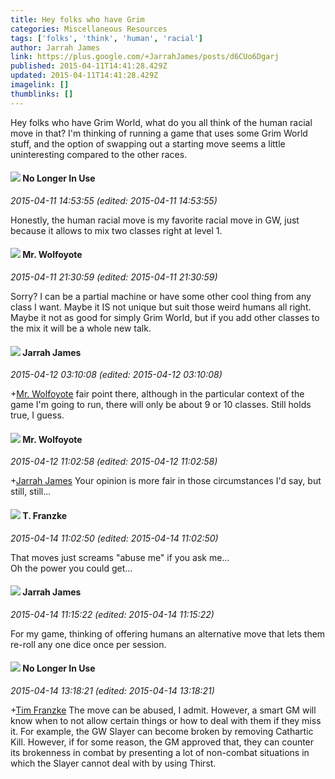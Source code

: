 ```yaml
---
title: Hey folks who have Grim
categories: Miscellaneous Resources
tags: ['folks', 'think', 'human', 'racial']
author: Jarrah James
link: https://plus.google.com/+JarrahJames/posts/d6CUo6Dgarj
published: 2015-04-11T14:41:28.429Z
updated: 2015-04-11T14:41:28.429Z
imagelink: []
thumblinks: []
---
```


Hey folks who have Grim World, what do you all think of the human racial move in that? I&#39;m thinking of running a game that uses some Grim World stuff, and the option of swapping out a starting move seems a little uninteresting compared to the other races. 
<div id='comment z13kjbta5tvoc3sqr04cedbgww2qjhtjvys0k'>
  <h4><img src='{{site.baseurl}}//images/avatars/101654255682027575761_photo.jpg'> No Longer In Use</h4>
      <p><cite>2015-04-11 14:53:55 (edited: 2015-04-11 14:53:55)</cite></p>
        <p>Honestly, the human racial move is my favorite racial move in GW, just because it allows to mix two classes right at level 1.</p>
</div>
        

<div id='comment z13kjbta5tvoc3sqr04cedbgww2qjhtjvys0k'>
  <h4><img src='{{site.baseurl}}//images/avatars/101924437613067092773_photo.jpg'> Mr. Wolfoyote</h4>
      <p><cite>2015-04-11 21:30:59 (edited: 2015-04-11 21:30:59)</cite></p>
        <p>Sorry? I can be a partial machine or have some other cool thing from any class I want. Maybe it IS not unique but suit those weird humans all right. Maybe it not as good for simply Grim World, but if you add other classes to the mix it will be a whole new talk. </p>
</div>
        

<div id='comment z13kjbta5tvoc3sqr04cedbgww2qjhtjvys0k'>
  <h4><img src='{{site.baseurl}}//images/avatars/108001625414701725812_photo.jpg'> Jarrah James</h4>
      <p><cite>2015-04-12 03:10:08 (edited: 2015-04-12 03:10:08)</cite></p>
        <p><span class="proflinkWrapper"><span class="proflinkPrefix">+</span><a class="proflink" href="https://plus.google.com/101924437613067092773" oid="101924437613067092773">Mr. Wolfoyote</a></span> fair point there, although in the particular context of the game I&#39;m going to run, there will only be about 9 or 10 classes. Still holds true, I guess.</p>
</div>
        

<div id='comment z13kjbta5tvoc3sqr04cedbgww2qjhtjvys0k'>
  <h4><img src='{{site.baseurl}}//images/avatars/101924437613067092773_photo.jpg'> Mr. Wolfoyote</h4>
      <p><cite>2015-04-12 11:02:58 (edited: 2015-04-12 11:02:58)</cite></p>
        <p><span class="proflinkWrapper"><span class="proflinkPrefix">+</span><a class="proflink" href="https://plus.google.com/108001625414701725812" oid="108001625414701725812">Jarrah James</a></span> Your opinion is more fair in those circumstances I&#39;d say, but still, still... </p>
</div>
        

<div id='comment z13kjbta5tvoc3sqr04cedbgww2qjhtjvys0k'>
  <h4><img src='{{site.baseurl}}//images/avatars/110330901807759406775_photo.jpg'> T. Franzke</h4>
      <p><cite>2015-04-14 11:02:50 (edited: 2015-04-14 11:02:50)</cite></p>
        <p>That moves just screams &quot;abuse me&quot; if you ask me...<br />Oh the power you could get...</p>
</div>
        

<div id='comment z13kjbta5tvoc3sqr04cedbgww2qjhtjvys0k'>
  <h4><img src='{{site.baseurl}}//images/avatars/108001625414701725812_photo.jpg'> Jarrah James</h4>
      <p><cite>2015-04-14 11:15:22 (edited: 2015-04-14 11:15:22)</cite></p>
        <p>For my game, thinking of offering humans an alternative move that lets them re-roll any one dice once per session. </p>
</div>
        

<div id='comment z13kjbta5tvoc3sqr04cedbgww2qjhtjvys0k'>
  <h4><img src='{{site.baseurl}}//images/avatars/101654255682027575761_photo.jpg'> No Longer In Use</h4>
      <p><cite>2015-04-14 13:18:21 (edited: 2015-04-14 13:18:21)</cite></p>
        <p><span class="proflinkWrapper"><span class="proflinkPrefix">+</span><a class="proflink" href="https://plus.google.com/110330901807759406775" oid="110330901807759406775">Tim Franzke</a></span> The move can be abused, I admit. However, a smart GM will know when to not allow certain things or how to deal with them if they miss it. For example, the GW Slayer can become broken by removing Cathartic Kill. However, if for some reason, the GM approved that, they can counter its brokenness in combat by presenting a lot of non-combat situations in which the Slayer cannot deal with by using Thirst.</p>
</div>
        